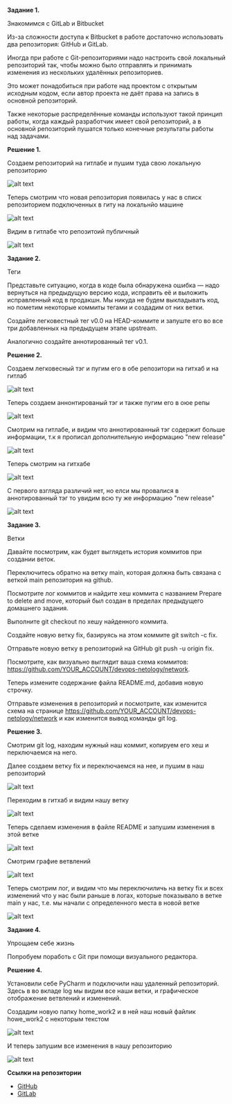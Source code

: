 **Задание 1.**

Знакомимся с GitLab и Bitbucket

Из-за сложности доступа к Bitbucket в работе достаточно использовать два репозитория: GitHub и GitLab.


Иногда при работе с Git-репозиториями надо настроить свой локальный репозиторий так, чтобы можно было отправлять и принимать изменения из нескольких удалённых репозиториев.


Это может понадобиться при работе над проектом с открытым исходным кодом, если автор проекта не даёт права на запись в основной репозиторий.


Также некоторые распределённые команды используют такой принцип работы, когда каждый разработчик имеет свой репозиторий, а в основной репозиторий пушатся только конечные результаты работы над задачами.



**Решение 1.**

Создаем репозиторий на гитлабе и пушим туда свою локальную репозиторию

![alt text](https://github.com/mezhibo/devops-netology/blob/22bc4f67f7c8ad613fdf307632b76b1485ab24df/IMG2/1.jpg)


Теперь смотрим что новая репозитория появилась у нас в списк репозиторием подключенных в гиту на локальнйо машине 

![alt text](https://github.com/mezhibo/devops-netology/blob/22bc4f67f7c8ad613fdf307632b76b1485ab24df/IMG2/2.jpg)


Видим в гитлабе что репозитоий публичный

![alt text](https://github.com/mezhibo/devops-netology/blob/22bc4f67f7c8ad613fdf307632b76b1485ab24df/IMG2/3.jpg)



**Задание 2.**

Теги

Представьте ситуацию, когда в коде была обнаружена ошибка — надо вернуться на предыдущую версию кода, исправить её и выложить исправленный код в продакшн. Мы никуда не будем выкладывать код, но пометим некоторые коммиты тегами и создадим от них ветки.

Создайте легковестный тег v0.0 на HEAD-коммите и запуште его во все три добавленных на предыдущем этапе upstream.

Аналогично создайте аннотированный тег v0.1.



**Решение 2.**

Создаем легковесный тэг и пугим его в обе репозитори на гитхаб и на гитлаб

![alt text](https://github.com/mezhibo/devops-netology/blob/22bc4f67f7c8ad613fdf307632b76b1485ab24df/IMG2/4.jpg)

Теперь создаем аннонтированый тэг и также пугим его в оюе репы

![alt text](https://github.com/mezhibo/devops-netology/blob/22bc4f67f7c8ad613fdf307632b76b1485ab24df/IMG2/5.jpg)


Смотрим на гитлабе, и видим что аннотированный тэг содержит больше информации, т.к я прописал дополнительную информацию "new release"

![alt text](https://github.com/mezhibo/devops-netology/blob/22bc4f67f7c8ad613fdf307632b76b1485ab24df/IMG2/6.jpg)


Теперь смотрим на гитхабе

![alt text](https://github.com/mezhibo/devops-netology/blob/22bc4f67f7c8ad613fdf307632b76b1485ab24df/IMG2/7.jpg)


С первого взгляда различий нет, но елси мы провалися в аннотированный тэг то увидим всю ту же информацию "new release"

![alt text](https://github.com/mezhibo/devops-netology/blob/22bc4f67f7c8ad613fdf307632b76b1485ab24df/IMG2/8.jpg)




**Задание 3.**

Ветки

Давайте посмотрим, как будет выглядеть история коммитов при создании веток.

Переключитесь обратно на ветку main, которая должна быть связана с веткой main репозитория на github.

Посмотрите лог коммитов и найдите хеш коммита с названием Prepare to delete and move, который был создан в пределах предыдущего домашнего задания.

Выполните git checkout по хешу найденного коммита.

Создайте новую ветку fix, базируясь на этом коммите git switch -c fix.

Отправьте новую ветку в репозиторий на GitHub git push -u origin fix.

Посмотрите, как визуально выглядит ваша схема коммитов: https://github.com/YOUR_ACCOUNT/devops-netology/network.

Теперь измените содержание файла README.md, добавив новую строчку.

Отправьте изменения в репозиторий и посмотрите, как изменится схема на странице https://github.com/YOUR_ACCOUNT/devops-netology/network и как изменится вывод команды git log.




**Решение 3.**

Смотрим git log, находим нужный наш коммит, копируем его хеш и перключаемся на него.

Далее создаем ветку fix и переключаемся на нее, и пушим в наш репозиторий


![alt text](https://github.com/mezhibo/devops-netology/blob/22bc4f67f7c8ad613fdf307632b76b1485ab24df/IMG2/9.jpg)


Переходим в гитхаб и видим нашу ветку


![alt text](https://github.com/mezhibo/devops-netology/blob/22bc4f67f7c8ad613fdf307632b76b1485ab24df/IMG2/10.jpg)


Теперь сделаем изменения в файле README и запушим изменения в этой ветке


![alt text](https://github.com/mezhibo/devops-netology/blob/22bc4f67f7c8ad613fdf307632b76b1485ab24df/IMG2/11.jpg)


Смотрим графие ветвлений 

![alt text](https://github.com/mezhibo/devops-netology/blob/22bc4f67f7c8ad613fdf307632b76b1485ab24df/IMG2/12.jpg)


Теперь смотрим лог, и видим что мы переключиличь на ветку fix и всех изменений что у нас были раньше в логах, которые показывало в ветке main у нас, т.е. мы начали с определенного места в новой ветке

![alt text](https://github.com/mezhibo/devops-netology/blob/22bc4f67f7c8ad613fdf307632b76b1485ab24df/IMG2/13.jpg)



**Задание 4.**

Упрощаем себе жизнь

Попробуем поработь с Git при помощи визуального редактора.


**Решение 4.**

Установили себе PyCharm и подключили наш удаленный репозиторий. Здесь в во вкладе log мы видим все наши ветки, и графическое отображение ветвлений и изменений.

Создадим новую папку home_work2 и в ней наш новый файлик howe_work2 с некоторым текстом

![alt text](https://github.com/mezhibo/devops-netology/blob/22bc4f67f7c8ad613fdf307632b76b1485ab24df/IMG2/14.jpg)


И теперь запушим все изменения в нашу репозиторию

![alt text](https://github.com/mezhibo/devops-netology/blob/22bc4f67f7c8ad613fdf307632b76b1485ab24df/IMG2/15.jpg)




**Ссылки на репозитории**

- [GitHub](https://github.com/mezhibo/devops-netology.git)
- [GitLab](https://gitlab.com/mezhibo/devops-netology.git)













